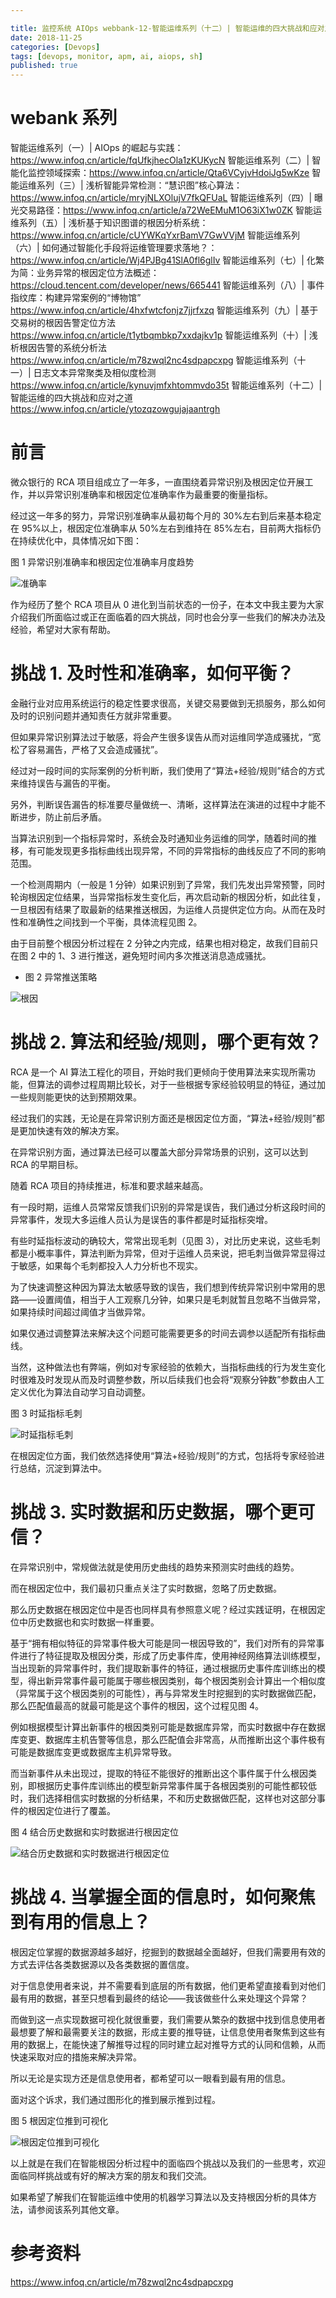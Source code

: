 ```yaml
---

title: 监控系统 AIOps webbank-12-智能运维系列（十二）| 智能运维的四大挑战和应对之道
date: 2018-11-25
categories: [Devops]
tags: [devops, monitor, apm, ai, aiops, sh]
published: true
---
```



# webank 系列

智能运维系列（一）| AIOps 的崛起与实践：https://www.infoq.cn/article/fqUfkjhecOla1zKUKycN
智能运维系列（二）| 智能化监控领域探索：https://www.infoq.cn/article/Qta6VCyjvHdoiJg5wKze
智能运维系列（三）| 浅析智能异常检测：“慧识图”核心算法：https://www.infoq.cn/article/mryjNLXOlujV7fkQFUaL
智能运维系列（四）| 曝光交易路径：https://www.infoq.cn/article/a72WeEMuM1O63iX1w0ZK
智能运维系列（五）| 浅析基于知识图谱的根因分析系统：https://www.infoq.cn/article/cUYWKqYxrBamV7GwVVjM
智能运维系列（六）| 如何通过智能化手段将运维管理要求落地？：https://www.infoq.cn/article/Wj4PJBg41SlA0fl6glIv
智能运维系列（七）| 化繁为简：业务异常的根因定位方法概述：https://cloud.tencent.com/developer/news/665441
智能运维系列（八）| 事件指纹库：构建异常案例的“博物馆” https://www.infoq.cn/article/4hxfwtcfonjz7jjrfxzq
智能运维系列（九）| 基于交易树的根因告警定位方法 https://www.infoq.cn/article/t1ytbqmbkp7xxdajkv1p
智能运维系列（十）| 浅析根因告警的系统分析法 https://www.infoq.cn/article/m78zwql2nc4sdpapcxpg
智能运维系列（十一）| 日志文本异常聚类及相似度检测 https://www.infoq.cn/article/kynuvjmfxhtommvdo35t
智能运维系列（十二）| 智能运维的四大挑战和应对之道 https://www.infoq.cn/article/ytozqzowgujajaantrgh

# 前言

微众银行的 RCA 项目组成立了一年多，一直围绕着异常识别及根因定位开展工作，并以异常识别准确率和根因定位准确率作为最重要的衡量指标。

经过这一年多的努力，异常识别准确率从最初每个月的 30%左右到后来基本稳定在 95%以上，根因定位准确率从 50%左右到维持在 85%左右，目前两大指标仍在持续优化中，具体情况如下图：

图 1 异常识别准确率和根因定位准确率月度趋势

![准确率](https://static001.infoq.cn/resource/image/14/76/14957735a2fe5822fd1ec04cef550d76.png)

作为经历了整个 RCA 项目从 0 进化到当前状态的一份子，在本文中我主要为大家介绍我们所面临过或正在面临着的四大挑战，同时也会分享一些我们的解决办法及经验，希望对大家有帮助。

# 挑战 1. 及时性和准确率，如何平衡？

金融行业对应用系统运行的稳定性要求很高，关键交易要做到无损服务，那么如何及时的识别问题并通知责任方就非常重要。

但如果异常识别算法过于敏感，将会产生很多误告从而对运维同学造成骚扰，“宽松了容易漏告，严格了又会造成骚扰”。

经过对一段时间的实际案例的分析判断，我们使用了“算法+经验/规则”结合的方式来维持误告与漏告的平衡。

另外，判断误告漏告的标准要尽量做统一、清晰，这样算法在演进的过程中才能不断进步，防止前后矛盾。

当算法识别到一个指标异常时，系统会及时通知业务运维的同学，随着时间的推移，有可能发现更多指标曲线出现异常，不同的异常指标的曲线反应了不同的影响范围。

一个检测周期内（一般是 1 分钟）如果识别到了异常，我们先发出异常预警，同时轮询根因定位结果，当异常指标发生变化后，再次启动新的根因分析，如此往复，一旦根因有结果了取最新的结果推送根因，为运维人员提供定位方向。从而在及时性和准确性之间找到一个平衡，具体流程见图 2。

由于目前整个根因分析过程在 2 分钟之内完成，结果也相对稳定，故我们目前只在图 2 中的 1、3 进行推送，避免短时间内多次推送消息造成骚扰。

- 图 2 异常推送策略

![根因](https://static001.infoq.cn/resource/image/e6/be/e6d4044965e14c9008fbb6294c8f7fbe.png)

# 挑战 2. 算法和经验/规则，哪个更有效？

RCA 是一个 AI 算法工程化的项目，开始时我们更倾向于使用算法来实现所需功能，但算法的调参过程周期比较长，对于一些根据专家经验较明显的特征，通过加一些规则能更快的达到预期效果。

经过我们的实践，无论是在异常识别方面还是根因定位方面，“算法+经验/规则”都是更加快速有效的解决方案。

在异常识别方面，通过算法已经可以覆盖大部分异常场景的识别，这可以达到 RCA 的早期目标。

随着 RCA 项目的持续推进，标准和要求越来越高。

有一段时期，运维人员常常反馈我们识别的异常是误告，我们通过分析这段时间的异常事件，发现大多运维人员认为是误告的事件都是时延指标突增。

有些时延指标波动的确较大，常常出现毛刺（见图 3），对比历史来说，这些毛刺都是小概率事件，算法判断为异常，但对于运维人员来说，把毛刺当做异常显得过于敏感，如果每个毛刺都投入人力分析也不现实。

为了快速调整这种因为算法太敏感导致的误告，我们想到传统异常识别中常用的思路——设置阈值，相当于人工观察几分钟，如果只是毛刺就暂且忽略不当做异常，如果持续时间超过阈值才当做异常。

如果仅通过调整算法来解决这个问题可能需要更多的时间去调参以适配所有指标曲线。

当然，这种做法也有弊端，例如对专家经验的依赖大，当指标曲线的行为发生变化时很难及时发现从而及时调整参数，所以后续我们也会将“观察分钟数”参数由人工定义优化为算法自动学习自动调整。

图 3 时延指标毛刺

![时延指标毛刺](https://static001.infoq.cn/resource/image/f0/9f/f041d68a8171854be6e3831c2e7d9c9f.png)

在根因定位方面，我们依然选择使用“算法+经验/规则”的方式，包括将专家经验进行总结，沉淀到算法中。

# 挑战 3. 实时数据和历史数据，哪个更可信？

在异常识别中，常规做法就是使用历史曲线的趋势来预测实时曲线的趋势。

而在根因定位中，我们最初只重点关注了实时数据，忽略了历史数据。

那么历史数据在根因定位中是否也同样具有参照意义呢？经过实践证明，在根因定位中历史数据也和实时数据一样重要。

基于“拥有相似特征的异常事件极大可能是同一根因导致的”，我们对所有的异常事件进行了特征提取及根因分类，形成了历史事件库，使用神经网络算法训练模型，当出现新的异常事件时，我们提取新事件的特征，通过根据历史事件库训练出的模型，得出新异常事件最可能属于哪些根因类别，每个根因类别会计算出一个相似度（异常属于这个根因类别的可能性），再与异常发生时挖掘到的实时数据做匹配，那么匹配值最高的就最可能是这个事件的根因，这个过程见图 4。

例如根据模型计算出新事件的根因类别可能是数据库异常，而实时数据中存在数据库变更、数据库主机告警等信息，那么匹配值会非常高，从而推断出这个事件极有可能是数据库变更或数据库主机异常导致。

而当新事件从未出现过，提取的特征不能很好的推断出这个事件属于什么根因类别，即根据历史事件库训练出的模型新异常事件属于各根因类别的可能性都较低时，我们选择相信实时数据的分析结果，不和历史数据做匹配，这样也对这部分事件的根因定位进行了覆盖。

图 4 结合历史数据和实时数据进行根因定位

![结合历史数据和实时数据进行根因定位](https://static001.infoq.cn/resource/image/3a/f6/3aa8b2fd81d540086d3423d61bf9abf6.png)

# 挑战 4. 当掌握全面的信息时，如何聚焦到有用的信息上？

根因定位掌握的数据源越多越好，挖掘到的数据越全面越好，但我们需要用有效的方式去评估各类数据源以及各类数据的置信度。

对于信息使用者来说，并不需要看到底层的所有数据，他们更希望直接看到对他们最有用的数据，甚至只想看到最终的结论——我该做些什么来处理这个异常？

而做到这一点实现数据可视化就很重要，我们需要从繁杂的数据中找到信息使用者最想要了解和最需要关注的数据，形成主要的推导链，让信息使用者聚焦到这些有用的数据上，在能快速了解推导过程的同时建立起对推导方式的认同和信赖，从而快速采取对应的措施来解决异常。

所以无论是实现方还是信息使用者，都希望可以一眼看到最有用的信息。

面对这个诉求，我们通过图形化的推到展示推到过程。

图 5 根因定位推到可视化

![根因定位推到可视化](https://static001.infoq.cn/resource/image/33/53/3388f2fce9458ba1be491e8358efef53.png)

以上就是在我们在智能根因分析过程中的面临四个挑战以及我们的一些思考，欢迎面临同样挑战或有好的解决方案的朋友和我们交流。

如果希望了解我们在智能运维中使用的机器学习算法以及支持根因分析的具体方法，请参阅该系列其他文章。

# 参考资料

https://www.infoq.cn/article/m78zwql2nc4sdpapcxpg


